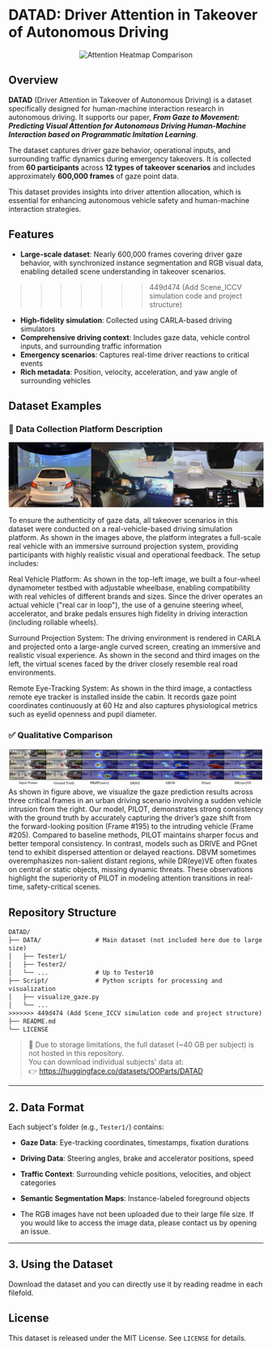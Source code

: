 
# DATAD: Driver Attention in Takeover of Autonomous Driving

<div align="center">
  <img src="image/Comparison_of_Attention_Heatmap.gif" alt="Attention Heatmap Comparison" width="600" height="auto" />
</div>

## Overview

**DATAD** (Driver Attention in Takeover of Autonomous Driving) is a dataset specifically designed for human-machine interaction research in autonomous driving. It supports our paper, **_From Gaze to Movement: Predicting Visual Attention for Autonomous Driving Human-Machine Interaction based on Programmatic Imitation Learning_**.

The dataset captures driver gaze behavior, operational inputs, and surrounding traffic dynamics during emergency takeovers. It is collected from **60 participants** across **12 types of takeover scenarios** and includes approximately **600,000 frames** of gaze point data.

This dataset provides insights into driver attention allocation, which is essential for enhancing autonomous vehicle safety and human-machine interaction strategies.

## Features
- **Large-scale dataset**: Nearly 600,000 frames covering driver gaze behavior, with synchronized instance segmentation and RGB visual data, enabling detailed scene understanding in takeover scenarios.
>>>>>>> 449d474 (Add Scene_ICCV simulation code and project structure)
- **High-fidelity simulation**: Collected using CARLA-based driving simulators
- **Comprehensive driving context**: Includes gaze data, vehicle control inputs, and surrounding traffic information
- **Emergency scenarios**: Captures real-time driver reactions to critical events
- **Rich metadata**: Position, velocity, acceleration, and yaw angle of surrounding vehicles


## Dataset Examples

### 🧪 Data Collection Platform Description
![Data Collection Platform](https://github.com/OOPartsfili/DATAD/raw/main/image/equip.png)

To ensure the authenticity of gaze data, all takeover scenarios in this dataset were conducted on a real-vehicle-based driving simulation platform. As shown in the images above, the platform integrates a full-scale real vehicle with an immersive surround projection system, providing participants with highly realistic visual and operational feedback. The setup includes:

Real Vehicle Platform: As shown in the top-left image, we built a four-wheel dynamometer testbed with adjustable wheelbase, enabling compatibility with real vehicles of different brands and sizes. Since the driver operates an actual vehicle ("real car in loop"), the use of a genuine steering wheel, accelerator, and brake pedals ensures high fidelity in driving interaction (including rollable wheels).

Surround Projection System: The driving environment is rendered in CARLA and projected onto a large-angle curved screen, creating an immersive and realistic visual experience. As shown in the second and third images on the left, the virtual scenes faced by the driver closely resemble real road environments.

Remote Eye-Tracking System: As shown in the third image, a contactless remote eye tracker is installed inside the cabin. It records gaze point coordinates continuously at 60 Hz and also captures physiological metrics such as eyelid openness and pupil diameter.


### ✅ Qualitative Comparison
![Qualitative Comparison](https://github.com/OOPartsfili/DATAD/raw/main/image/output_check.png)
As shown in figure above, we visualize the gaze prediction results across three critical frames in an urban driving scenario involving a sudden vehicle intrusion from the right. Our model, PILOT, demonstrates strong consistency with the ground truth by accurately capturing the driver’s gaze shift from the forward-looking position (Frame #195) to the intruding vehicle (Frame #205). Compared to baseline methods, PILOT maintains sharper focus and better temporal consistency. In contrast, models such as DRIVE and PGnet tend to exhibit dispersed attention or delayed reactions. DBVM sometimes overemphasizes non-salient distant regions, while DR(eye)VE often fixates on central or static objects, missing dynamic threats. These observations highlight the superiority of PILOT in modeling attention transitions in real-time, safety-critical scenes.


## Repository Structure

```
DATAD/
├── DATA/               # Main dataset (not included here due to large size)
│   ├── Tester1/
│   ├── Tester2/
│   └── ...             # Up to Tester10
├── Script/             # Python scripts for processing and visualization
│   ├── visualize_gaze.py
│   └── ...
>>>>>>> 449d474 (Add Scene_ICCV simulation code and project structure)
├── README.md
└── LICENSE
```

> 💾 Due to storage limitations, the full dataset (~40 GB per subject) is not hosted in this repository.  
> You can download individual subjects' data at:  
> 👉 https://huggingface.co/datasets/OOParts/DATAD

---

## 2. Data Format

Each subject's folder (e.g., `Tester1/`) contains:
- **Gaze Data**: Eye-tracking coordinates, timestamps, fixation durations
- **Driving Data**: Steering angles, brake and accelerator positions, speed
- **Traffic Context**: Surrounding vehicle positions, velocities, and object categories
- **Semantic Segmentation Maps**: Instance-labeled foreground objects
  
- The RGB images have not been uploaded due to their large file size. If you would like to access the image data, please contact us by opening an issue.
---

## 3. Using the Dataset

Download the dataset and you can directly use it by reading readme in each filefold.


## License

This dataset is released under the MIT License. See `LICENSE` for details.

